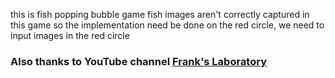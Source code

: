 this is fish popping bubble game
fish images aren't correctly captured in this game
so the implementation need be done on the red circle, we need to input images in the red circle

### Also thanks to YouTube channel [Frank's Laboratory](https://www.youtube.com/c/Frankslaboratory)
